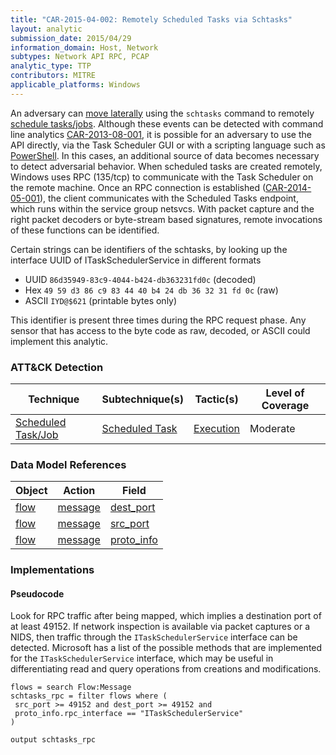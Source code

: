 ```yaml
---
title: "CAR-2015-04-002: Remotely Scheduled Tasks via Schtasks"
layout: analytic
submission_date: 2015/04/29
information_domain: Host, Network
subtypes: Network API RPC, PCAP
analytic_type: TTP
contributors: MITRE
applicable_platforms: Windows
---
```


An adversary can [move laterally](https://attack.mitre.org/beta/tactics/TA0008) using the `schtasks` command to remotely [schedule tasks/jobs](https://attack.mitre.org/beta/techniques/T1053). Although these events can be detected with command line analytics [CAR-2013-08-001](https://car.mitre.org/wiki/CAR-2013-08-001), it is possible for an adversary to use the API directly, via the Task Scheduler GUI or with a scripting language such as [PowerShell](https://attack.mitre.org/beta/techniques/T1059/001). In this cases, an additional source of data becomes necessary to detect adversarial behavior. When scheduled tasks are created remotely, Windows uses RPC (135/tcp) to communicate with the Task Scheduler on the remote machine. Once an RPC connection is established ([CAR-2014-05-001](CAR-2014-05-001)), the client communicates with the Scheduled Tasks endpoint, which runs within the service group netsvcs. With packet capture and the right packet decoders or byte-stream based signatures, remote invocations of these functions can be identified.

Certain strings can be identifiers of the schtasks, by looking up the interface UUID of ITaskSchedulerService in different formats

-   UUID `86d35949-83c9-4044-b424-db363231fd0c` (decoded)
-   Hex `49 59 d3 86 c9 83 44 40 b4 24 db 36 32 31 fd 0c` (raw)
-   ASCII `IYD@$621` (printable bytes only)

This identifier is present three times during the RPC request phase. Any sensor that has access to the byte code as raw, decoded, or ASCII could implement this analytic.


### ATT&CK Detection

|Technique|Subtechnique(s)|Tactic(s)|Level of Coverage|
|---|---|---|---|
|[Scheduled Task/Job](https://attack.mitre.org/techniques/T1053/)|[Scheduled Task](https://attack.mitre.org/techniques/T1053/005/)|[Execution](https://attack.mitre.org/tactics/TA0002/)|Moderate|

### Data Model References

|Object|Action|Field|
|---|---|---|
|[flow](/data_model/flow) | [message](/data_model/flow#message) | [dest_port](/data_model/flow#dest_port) |
|[flow](/data_model/flow) | [message](/data_model/flow#message) | [src_port](/data_model/flow#src_port) |
|[flow](/data_model/flow) | [message](/data_model/flow#message) | [proto_info](/data_model/flow#proto_info) |


### Implementations

#### Pseudocode

Look for RPC traffic after being mapped, which implies a destination port of at least 49152. If network inspection is available via packet captures or a NIDS, then traffic through the `ITaskSchedulerService` interface can be detected. Microsoft has a list of the possible methods that are implemented for the `ITaskSchedulerService` interface, which may be useful in differentiating read and query operations from creations and modifications.


```
flows = search Flow:Message
schtasks_rpc = filter flows where (
 src_port >= 49152 and dest_port >= 49152 and
 proto_info.rpc_interface == "ITaskSchedulerService"
)

output schtasks_rpc
```




